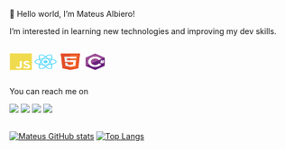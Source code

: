 👋 Hello world, I’m Mateus Albiero!

I’m interested in learning new technologies and improving my dev skills.

<div style="display: inline_block"><br>
  <img align="center" alt="Mateus-Js" height="30" width="40" src="https://raw.githubusercontent.com/devicons/devicon/master/icons/javascript/javascript-plain.svg">
  <img align="center" alt="Mateus-React" height="30" width="40" src="https://raw.githubusercontent.com/devicons/devicon/master/icons/react/react-original.svg">
  <img align="center" alt="Mateus-HTML" height="30" width="40" src="https://raw.githubusercontent.com/devicons/devicon/master/icons/html5/html5-original.svg">
  <img align="center" alt="Mateus-Csharp" height="30" width="40" src="https://raw.githubusercontent.com/devicons/devicon/master/icons/csharp/csharp-original.svg">

  ##

  <span>You can reach me on</span><br/>
  
<a href="https://www.linkedin.com/in/mateusjosealbiero" target="_blank"><img src="https://img.shields.io/badge/-LinkedIn-%230077B5?style=for-the-badge&logo=linkedin&logoColor=white" target="_blank"></a>
<a href="https://api.whatsapp.com/send?phone=5549988046105" target="_blank" rel="nofollow">
<img src="https://img.shields.io/badge/WhatsApp-25D366?style=for-the-badge&logo=whatsapp&logoColor=white"/></a>
<a href="https://instagram.com/mateusalbiero_" target="_blank"><img src="https://img.shields.io/badge/-Instagram-%23E4405F?style=for-the-badge&logo=instagram&logoColor=white" target="_blank"></a>
<a href = "mailto:mateusalbiero1@gmail.com"><img src="https://img.shields.io/badge/-Gmail-%23333?style=for-the-badge&logo=gmail&logoColor=white" target="_blank"></a>
  
   ##

[![Mateus GitHub stats](https://github-readme-stats.vercel.app/api?username=MateusAlbiero&theme=radical)](https://github.com/MateusAlbiero/github-readme-stats)
[![Top Langs](https://github-readme-stats.vercel.app/api/top-langs/?username=MateusAlbiero&layout=compact&theme=radical)](https://github.com/MateusAlbiero/github-readme-stats)

